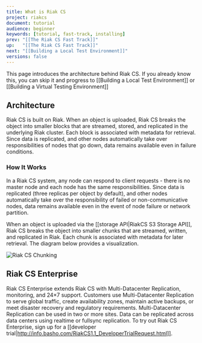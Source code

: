 ```yaml
---
title: What is Riak CS
project: riakcs
document: tutorial
audience: beginner
keywords: [tutorial, fast-track, installing]
prev: "[[The Riak CS Fast Track]]"
up:   "[[The Riak CS Fast Track]]"
next: "[[Building a Local Test Environment]]"
versions: false
---
```


This page introduces the architecture behind Riak CS. If you already know this, you can skip it and progress to [[Building a Local Test Environment]] or [[Building a Virtual Testing Environment]]

## Architecture

Riak CS is built on Riak. When an object is uploaded, Riak CS breaks the object into smaller blocks that are streamed, stored, and replicated in the underlying Riak cluster. Each block is associated with metadata for retrieval. Since data is replicated, and other nodes automatically take over responsibilities of nodes that go down, data remains available even in failure conditions.

### How It Works

In a Riak CS system, any node can respond to client requests - there is no master node and each node has the same responsibilities. Since data is replicated (three replicas per object by default), and other nodes automatically take over the responsibility of failed or non-communicative nodes, data remains available even in the event of node failure or network partition.

When an object is uploaded via the [[storage API|RiakCS S3 Storage API]], Riak CS breaks the object into smaller chunks that are streamed, written, and replicated in Riak. Each chunk is associated with metadata for later retrieval. The diagram below provides a visualization. 

![Riak CS Chunking](/images/Riak-CS-Overview.png)

## Riak CS Enterprise

Riak CS Enterprise extends Riak CS with Multi-Datacenter Replication, monitoring, and 24×7 support. Customers use Multi-Datacenter Replication to serve global traffic, create availability zones, maintain active backups, or meet disaster recovery and regulatory requirements. Multi-Datacenter Replication can be used in two or more sites. Data can be replicated across data centers using realtime or fullsync replication. To try out Riak CS Enterprise, sign up for a [[developer trial|http://info.basho.com/RiakCS1.1_DeveloperTrialRequest.html]].

